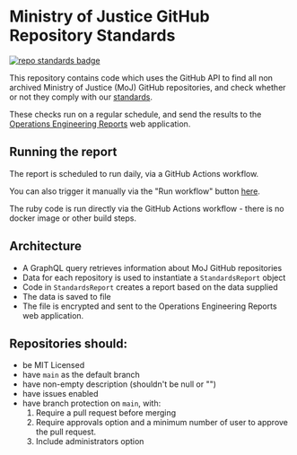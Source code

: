 # Ministry of Justice GitHub Repository Standards

[![repo standards badge](https://img.shields.io/badge/dynamic/json?color=blue&style=for-the-badge&logo=github&label=MoJ%20Compliant&query=%24.data%5B%3F%28%40.name%20%3D%3D%20%22github-repository-standards%22%29%5D.status&url=https%3A%2F%2Foperations-engineering-reports.cloud-platform.service.justice.gov.uk%2Fgithub_repositories)](https://operations-engineering-reports.cloud-platform.service.justice.gov.uk/github_repositories#github-repository-standards "Link to report")

This repository contains code which uses the GitHub API to find all non archived
Ministry of Justice (MoJ) GitHub repositories, and check whether or not they
comply with our [standards].

These checks run on a regular schedule, and send the results to the [Operations
Engineering Reports] web application.

[standards]: https://ministryofjustice.github.io/technical-guidance/#building-software
[operations engineering reports]: https://operations-engineering-reports.cloud-platform.service.justice.gov.uk/

## Running the report

The report is scheduled to run daily, via a GitHub Actions workflow.

You can also trigger it manually via the "Run workflow" button [here](https://github.com/ministryofjustice/github-repository-standards/actions/workflows/post-report-data.yml).

The ruby code is run directly via the GitHub Actions workflow - there is no
docker image or other build steps.

## Architecture

- A GraphQL query retrieves information about MoJ GitHub repositories
- Data for each repository is used to instantiate a `StandardsReport` object
- Code in `StandardsReport` creates a report based on the data supplied
- The data is saved to file
- The file is encrypted and sent to the Operations Engineering Reports web application.

## Repositories should:

- be MIT Licensed
- have `main` as the default branch
- have non-empty description (shouldn't be null or "")
- have issues enabled
- have branch protection on `main`, with:
  1. Require a pull request before merging
  2. Require approvals option and a minimum number of user to approve the pull request.
  3. Include administrators option
